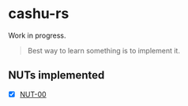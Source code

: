 # cashu-rs

Work in progress.

> Best way to learn something is to implement it.

## NUTs implemented

- [x] [NUT-00](https://github.com/cashubtc/nuts/blob/main/00.md)